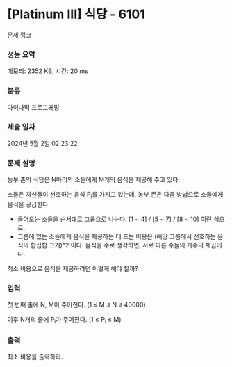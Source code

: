 # [Platinum III] 식당 - 6101 

[문제 링크](https://www.acmicpc.net/problem/6101) 

### 성능 요약

메모리: 2352 KB, 시간: 20 ms

### 분류

다이나믹 프로그래밍

### 제출 일자

2024년 5월 2일 02:23:22

### 문제 설명

<p>농부 존의 식당은 N마리의 소들에게 M개의 음식을 제공해 주고 있다.</p>

<p>소들은 자신들이 선호하는 음식 P<sub>i</sub>를 가지고 있는데, 농부 존은 다음 방법으로 소들에게 음식을 공급한다.</p>

<ul>
	<li>들어오는 소들을 순서대로 그룹으로 나눈다. [1 ~ 4] / [5 ~ 7] / [8 ~ 10] 이런 식으로.</li>
	<li>그룹에 있는 소들에게 음식을 제공하는 데 드는 비용은 (해당 그룹에서 선호하는 음식의 합집합 크기)^2 이다. 음식을 수로 생각하면, 서로 다른 수들의 개수의 제곱이다.</li>
</ul>

<p>최소 비용으로 음식을 제공하려면 어떻게 해야 할까?</p>

### 입력 

 <p>첫 번째 줄에 N, M이 주어진다. (1 ≤ M ≤ N ≤ 40000)</p>

<p>이후 N개의 줄에 P<sub>i</sub>가 주어진다. (1 ≤ P<sub>i</sub> ≤ M)</p>

### 출력 

 <p>최소 비용을 출력하라.</p>


